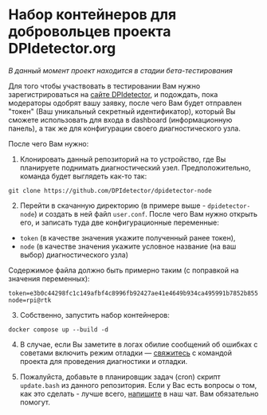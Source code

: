 # Набор контейнеров для добровольцев проекта DPIdetector.org

*В данный момент проект находится в стадии бета-тестирования*

Для того чтобы участвовать в тестировании Вам нужно зарегистрироваться на [сайте
DPIdetector](https://dpidetector.org/ru/request-token/), и подождать, пока модераторы одобрят вашу заявку,
после чего Вам будет отправлен "токен" (Ваш уникальный секретный идентификатор),
который Вы сможете использовать для входа в dashboard (информационную панель), а так же для конфигурации своего
диагностического узла.

После чего Вам нужно:
1) Клонировать данный репозиторий на то устройство, где Вы планируете поднимать диагностический узел.
Предположительно, команда будет выглядеть как-то так:
```
git clone https://github.com/DPIdetector/dpidetector-node
```
2) Перейти в скачанную директорию (в примере выше - `dpidetector-node`) и создать в ней файл `user.conf`.
После чего Вам нужно открыть его, и записать туда две конфигурационные переменные:
- `token` (в качестве значения укажите полученный ранее токен),
- `node` (в качестве значения укажите условное название (на ваш выбор) диагностического узла)

Содержимое файла должно быть примерно таким (с поправкой на значения переменных):
```
token=e3b0c44298fc1c149afbf4c8996fb92427ae41e4649b934ca495991b7852b855
node=rpi@rtk
```
3) Собственно, запустить набор контейнеров:
```
docker compose up --build -d
```
4) В случае, если Вы заметите в логах обилие сообщений об ошибках с советами включить режим отладки — [свяжитесь](https://t.me/dpidetector)
с командой проекта для проведения диагностики и отладки.

5) Пожалуйста, добавьте в планировщик задач (cron) скрипт `update.bash` из данного репозитория. Если у Вас есть вопросы
о том, как это сделать - лучше всего, [напишите](https://t.me/dpidetector) в наш чат. Вам обязательно помогут.

